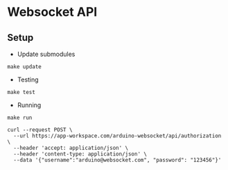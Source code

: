 # Websocket API

## Setup

- Update submodules

````shell
make update
````

- Testing

````shell
make test
````

- Running

````shell
make run
````

```shell
curl --request POST \
  --url https://app-workspace.com/arduino-websocket/api/authorization \
  --header 'accept: application/json' \
  --header 'content-type: application/json' \
  --data '{"username":"arduino@websocket.com", "password": "123456"}'
```


